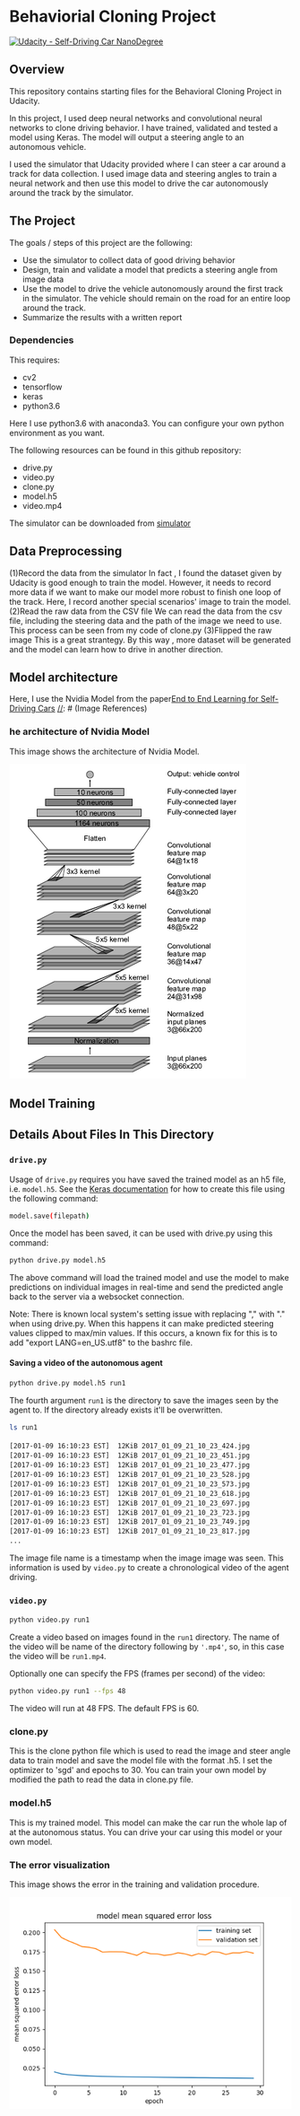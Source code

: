 # Behaviorial Cloning Project

[![Udacity - Self-Driving Car NanoDegree](https://s3.amazonaws.com/udacity-sdc/github/shield-carnd.svg)](http://www.udacity.com/drive)

Overview
---
This repository contains starting files for the Behavioral Cloning Project in Udacity.

In this project, I used deep neural networks and convolutional neural networks to clone driving behavior. I have trained, validated and tested a model using Keras. The model will output a steering angle to an autonomous vehicle.

I used the simulator that Udacity provided where I can steer a car around a track for data collection. I used image data and steering angles to train a neural network and then use this model to drive the car autonomously around the track by the simulator.

The Project
---
The goals / steps of this project are the following:
* Use the simulator to collect data of good driving behavior 
* Design, train and validate a model that predicts a steering angle from image data
* Use the model to drive the vehicle autonomously around the first track in the simulator. The vehicle should remain on the road for an entire loop around the track.
* Summarize the results with a written report

### Dependencies
This  requires:

* cv2
* tensorflow
* keras
* python3.6

Here I use python3.6 with anaconda3. You can configure your own python environment as you want.

The following resources can be found in this github repository:
* drive.py
* video.py
* clone.py
* model.h5
* video.mp4


The simulator can be downloaded from [simulator](https://github.com/udacity/self-driving-car-sim)

## Data Preprocessing
(1)Record the data from the simulator
	In fact , I found the dataset  given by Udacity is good enough to train the model. However, it needs to record more data if we want to make our model more robust to finish one loop of the track. Here, I record another special scenarios' image to train the model. 
(2)Read the raw data from the CSV file
	We can read the data from the csv file, including the steering data and the path of the image we  need to use. This process can be seen from my code of clone.py
(3)Flipped the raw image
	This is a great strantegy. By this way , more dataset will be generated and the model can learn how to drive in another direction.

## Model architecture
Here, I use the Nvidia Model from the paper[End to End Learning for Self-Driving Cars](https://arxiv.org/abs/1604.07316) 
[//]: # (Image References)

[image1]: Navidiamodel.png "The architecture of Nvidia Model"

### he architecture of Nvidia Model
This  image shows the architecture of Nvidia Model.

![alt text][image1]

## Model Training



## Details About Files In This Directory

### `drive.py`

Usage of `drive.py` requires you have saved the trained model as an h5 file, i.e. `model.h5`. See the [Keras documentation](https://keras.io/getting-started/faq/#how-can-i-save-a-keras-model) for how to create this file using the following command:
```sh
model.save(filepath)
```

Once the model has been saved, it can be used with drive.py using this command:

```sh
python drive.py model.h5
```

The above command will load the trained model and use the model to make predictions on individual images in real-time and send the predicted angle back to the server via a websocket connection.

Note: There is known local system's setting issue with replacing "," with "." when using drive.py. When this happens it can make predicted steering values clipped to max/min values. If this occurs, a known fix for this is to add "export LANG=en_US.utf8" to the bashrc file.

#### Saving a video of the autonomous agent

```sh
python drive.py model.h5 run1
```

The fourth argument `run1` is the directory to save the images seen by the agent to. If the directory already exists it'll be overwritten.

```sh
ls run1

[2017-01-09 16:10:23 EST]  12KiB 2017_01_09_21_10_23_424.jpg
[2017-01-09 16:10:23 EST]  12KiB 2017_01_09_21_10_23_451.jpg
[2017-01-09 16:10:23 EST]  12KiB 2017_01_09_21_10_23_477.jpg
[2017-01-09 16:10:23 EST]  12KiB 2017_01_09_21_10_23_528.jpg
[2017-01-09 16:10:23 EST]  12KiB 2017_01_09_21_10_23_573.jpg
[2017-01-09 16:10:23 EST]  12KiB 2017_01_09_21_10_23_618.jpg
[2017-01-09 16:10:23 EST]  12KiB 2017_01_09_21_10_23_697.jpg
[2017-01-09 16:10:23 EST]  12KiB 2017_01_09_21_10_23_723.jpg
[2017-01-09 16:10:23 EST]  12KiB 2017_01_09_21_10_23_749.jpg
[2017-01-09 16:10:23 EST]  12KiB 2017_01_09_21_10_23_817.jpg
...
```

The image file name is a timestamp when the image image was seen. This information is used by `video.py` to create a chronological video of the agent driving.

### `video.py`

```sh
python video.py run1
```

Create a video based on images found in the `run1` directory. The name of the video will be name of the directory following by `'.mp4'`, so, in this case the video will be `run1.mp4`.

Optionally one can specify the FPS (frames per second) of the video:

```sh
python video.py run1 --fps 48
```

The video will run at 48 FPS. The default FPS is 60.

### clone.py
This is the clone python file which is used to read the image and steer angle data to train model and save the model file with the format .h5.  I set the optimizer to 'sgd'  and epochs to 30. You can train your own model by modified the path to read the data in clone.py file.


### model.h5
This is my trained model. This model can make the car run the whole lap of at the autonomous status. You can drive your car using this model or your own model. 

[//]: # (Image References)

[image2]: figure_final.png "The error visualization"

### The error visualization
This  image shows the error in the training and validation procedure.

![alt text][image2]



